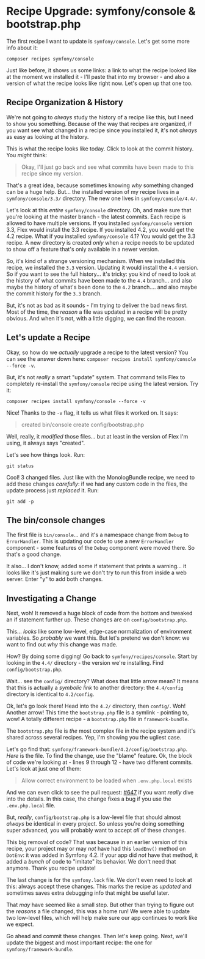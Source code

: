 # Recipe Upgrade: symfony/console & bootstrap.php

The first recipe I want to update is `symfony/console`. Let's get some more info
about it:

```terminal
composer recipes symfony/console
```

Just like before, it shows us some links: a link to what the recipe looked like
at the moment we installed it - I'll paste that into my browser - and also a
version of what the recipe looks like right now. Let's open up that one too.

## Recipe Organization & History

We're not going to *always* study the history of a recipe like this, but I need
to show you something. Because of the way that recipes are organized, if you want
see what changed in a recipe since you installed it, it's not *always* as easy
as looking at the history.

This is what the recipe looks like today. Click to look at the commit history.
You *might* think:

> Okay, I'll just go back and see what commits have been made to this recipe
> since my version.

That's a great idea, because sometimes knowing *why* something changed can be a
huge help. But... the installed version of my recipe lives in a
`symfony/console/3.3/` directory. The new one lives in `symfony/console/4.4/`.

Let's look at this *entire* `symfony/console` directory. Oh, and make sure that
you're looking at the master branch - the latest commits. Each recipe is allowed
to have multiple versions. If you installed `symfony/console` version 3.3, Flex
would install the 3.3 recipe. If you installed 4.2, you would get the 4.2 recipe.
What if you installed `symfony/console` 4.1? You would get the 3.3 recipe.
A new directory is created *only* when a recipe needs to be updated to show off a
feature that's only available in a newer version.

So, it's kind of a strange versioning mechanism. When we installed this recipe,
we installed the `3.3` version. Updating it would install the `4.4` version. So
if you want to see the full history... it's tricky: you kind of need to look at
the history of what commits have been made to the `4.4` branch... and also maybe
the history of what's been done to the `4.2` branch.... and also maybe the
commit history for the `3.3` branch.

But, it's not as bad as it sounds - I'm trying to deliver the bad news first.
Most of the time, the *reason* a file was updated in a recipe will be pretty
obvious. And when it's not, with a little digging, we can find the reason.

## Let's update a Recipe

Okay, so how do we *actually* upgrade a recipe to the latest version? You can see
the answer down here: `composer recipes install symfony/console --force -v`.

But, it's not *really* a smart "update" system. That command tells Flex to
completely re-install the `symfony/console` recipe using the latest version. Try
it:

```terminal-silent
composer recipes install symfony/console --force -v
```

Nice! Thanks to the `-v` flag, it tells us what files it worked on. It says:

> created bin/console
> create config/bootstrap.php

Well, really, it *modified* those files... but at least in the version of Flex
I'm using, it always says "created".

Let's see how things look. Run:

```terminal
git status
```

Cool! 3 changed files. Just like with the MonologBundle recipe, we need to add
these changes *carefully*: if we had any custom code in the files, the update
process just *replaced* it. Run:

```terminal
git add -p
```

## The bin/console changes

The first file is `bin/console`... and it's a namespace change from `Debug`
to `ErrorHandler`. This is updating our code to use a new `ErrorHandler`
component - some features of the `Debug` component were moved there. So that's a
good change.

It also... I don't know, added some if statement that prints a warning... it looks
like it's just making sure we don't try to run this from inside a web server. Enter
"y" to add both changes.

## Investigating a Change

Next, woh! It removed a huge block of code from the bottom and tweaked an if
statement further up. These changes are on `config/bootstrap.php`.

This... *looks* like some low-level, edge-case normalization of environment
variables. So *probably* we want this. But let's pretend we don't know: we want
to find out *why* this change was made.

How? By doing some digging! Go back to `symfony/recipes/console`. Start by looking
in the `4.4/` directory - the version we're installing. Find `config/bootstrap.php`.

Wait... see the `config/` directory? What does that little arrow mean? It means
that this is actually a *symbolic link* to another directory: the `4.4/config`
directory is identical to `4.2/config`.

Ok, let's go look there! Head into the `4.2/` directory, then `config/`. Woh!
Another arrow! This time the `bootstrap.php` file is a symlink - pointing to,
wow! A totally different recipe - a `bootstrap.php` file in `framework-bundle`.

The `bootstrap.php` file is *the* most complex file in the recipe system and
it's shared across several recipes. Yep, I'm showing you the ugliest case.

Let's go find that: `symfony/framework-bundle/4.2/config/bootstrap.php`.
*Here* is the file. To find the change, use the "blame" feature. Ok, the block
of code we're looking at - lines 9 through 12 - have two different commits. Let's
look at just one of them:

> Allow correct environment to be loaded when `.env.php.local` exists

And we can even click to see the pull request:
[#647](https://github.com/symfony/recipes/pull/647) if you want *really* dive
into the details. In this case, the change fixes a bug if you use the
`.env.php.local` file.

But, *really*, `config/bootstrap.php` is a low-level file that should almost
*always* be identical in every project. So unless you're doing something super
advanced, you will probably want to accept *all* of these changes.

This big removal of code? That was because in an earlier version of this recipe,
your project may or may *not* have had this `loadEnv()` method on `DotEnv`: it was
added in Symfony 4.2. If your app did *not* have that method, it added a *bunch*
of code to "imitate" its behavior. We don't need that anymore. Thank you recipe
update!

The last change is for the `symfony.lock` file. We don't even need to look at this:
always accept these changes. This marks the recipe as *updated* and sometimes saves
extra debugging info that might be useful later.

That *may* have seemed like a small step. But other than trying to figure out the
*reasons* a file changed, this was a home run! We were able to update two low-level
files, which will help make sure our app continues to work like we expect.

Go ahead and commit these changes. Then let's keep going. Next, we'll update the
biggest and most important recipe: the one for `symfony/framework-bundle`.
